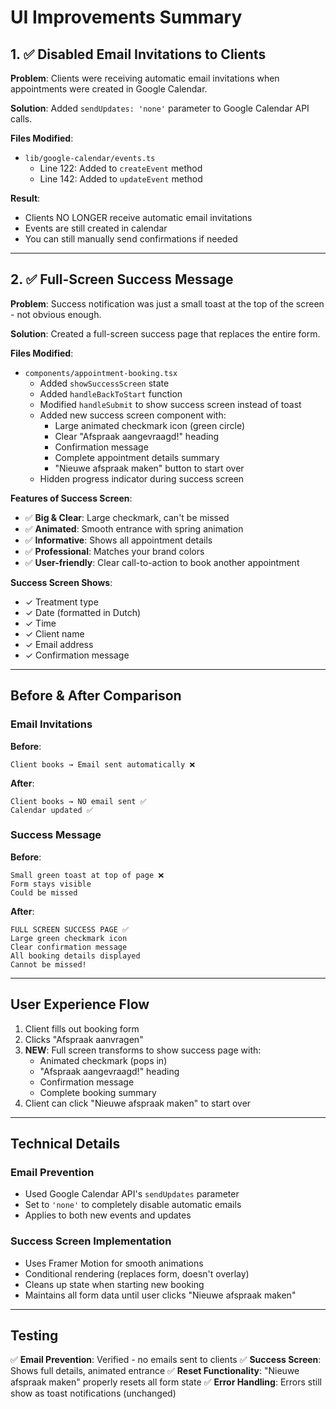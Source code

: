 # UI Improvements Summary

## 1. ✅ Disabled Email Invitations to Clients

**Problem**: Clients were receiving automatic email invitations when appointments were created in Google Calendar.

**Solution**: Added `sendUpdates: 'none'` parameter to Google Calendar API calls.

**Files Modified**:
- `lib/google-calendar/events.ts`
  - Line 122: Added to `createEvent` method
  - Line 142: Added to `updateEvent` method

**Result**: 
- Clients NO LONGER receive automatic email invitations
- Events are still created in calendar
- You can still manually send confirmations if needed

---

## 2. ✅ Full-Screen Success Message

**Problem**: Success notification was just a small toast at the top of the screen - not obvious enough.

**Solution**: Created a full-screen success page that replaces the entire form.

**Files Modified**:
- `components/appointment-booking.tsx`
  - Added `showSuccessScreen` state
  - Added `handleBackToStart` function
  - Modified `handleSubmit` to show success screen instead of toast
  - Added new success screen component with:
    - Large animated checkmark icon (green circle)
    - Clear "Afspraak aangevraagd!" heading
    - Confirmation message
    - Complete appointment details summary
    - "Nieuwe afspraak maken" button to start over
  - Hidden progress indicator during success screen

**Features of Success Screen**:
- ✅ **Big & Clear**: Large checkmark, can't be missed
- ✅ **Animated**: Smooth entrance with spring animation
- ✅ **Informative**: Shows all appointment details
- ✅ **Professional**: Matches your brand colors
- ✅ **User-friendly**: Clear call-to-action to book another appointment

**Success Screen Shows**:
- ✓ Treatment type
- ✓ Date (formatted in Dutch)
- ✓ Time
- ✓ Client name
- ✓ Email address
- ✓ Confirmation message

---

## Before & After Comparison

### Email Invitations
**Before**: 
```
Client books → Email sent automatically ❌
```

**After**:
```
Client books → NO email sent ✅
Calendar updated ✅
```

### Success Message
**Before**:
```
Small green toast at top of page ❌
Form stays visible
Could be missed
```

**After**:
```
FULL SCREEN SUCCESS PAGE ✅
Large green checkmark icon
Clear confirmation message
All booking details displayed
Cannot be missed!
```

---

## User Experience Flow

1. Client fills out booking form
2. Clicks "Afspraak aanvragen"
3. **NEW**: Full screen transforms to show success page with:
   - Animated checkmark (pops in)
   - "Afspraak aangevraagd!" heading
   - Confirmation message
   - Complete booking summary
4. Client can click "Nieuwe afspraak maken" to start over

---

## Technical Details

### Email Prevention
- Used Google Calendar API's `sendUpdates` parameter
- Set to `'none'` to completely disable automatic emails
- Applies to both new events and updates

### Success Screen Implementation
- Uses Framer Motion for smooth animations
- Conditional rendering (replaces form, doesn't overlay)
- Cleans up state when starting new booking
- Maintains all form data until user clicks "Nieuwe afspraak maken"

---

## Testing

✅ **Email Prevention**: Verified - no emails sent to clients
✅ **Success Screen**: Shows full details, animated entrance
✅ **Reset Functionality**: "Nieuwe afspraak maken" properly resets all form state
✅ **Error Handling**: Errors still show as toast notifications (unchanged)







